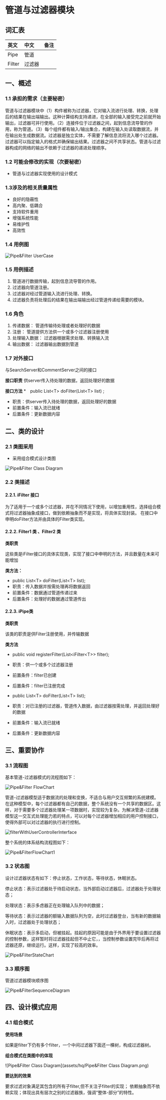 # 管道与过滤器模块

## 词汇表 ##

| 英文| 中文 | 备注  |
| :--- | :--- | :--- |
| Pipe |管道| |
| Filter  |过滤器  |


## 一、概述
### 1.1 承担的需求（主要秘密）
管道与过滤器模块中（1）构件被称为过滤器，它对输入流进行处理、转换，处理后的结果在输出端输出。这种计算结构支持递进，在全部的输入接受完之前就开始输出，过滤器可并行使用。（2）连接件位于过滤器之间，起到信息流导管的作用，称为管道。（3）每个组件都有输入/输出集合，构建在输入处读取数据流，并在输出处生成数据流。过滤器是独立实体，不需要了解信息流将流入哪个过滤器。过滤器可以指定输入的格式并确保输出结果。过滤器之间不共享状态。管道与过滤器构成的网络的输出不依赖于过滤器的递进处理顺序。

### 1.2 可能会修改的实现（次要秘密）
* 管道与过滤器实现使用的设计模式


### 1.3涉及的相关质量属性 ###

* 良好的隐蔽性
* 高内聚、低耦合
* 支持软件重用
* 增强系统性能
* 易维护性
* 高效性

### 1.4 用例图
![Pipe&Filter UserCase](assets/hq/Pipe&FilterUserCase.png)


### 1.5 用例描述
1. 管道进行数据传输，起到信息流导管的作用。
2. 过滤器向管道注册。
3. 过滤器对经过管道输入流进行处理、转换。
4. 过滤器负责将处理后的结果在输出端输出经过管道传递给需要的模块。



### 1.6 角色
1. 传递数据：
管道传输待处理或者处理好的数据
2. 注册：
管道提供方法供一个或多个过滤器注册使用
3. 处理输入数据：
过滤器根据需求处理、转换输入流
4. 输出数据：
过滤器输出数据到管道

### 1.7 对外接口

与SearchServer和CommentServer之间的接口

**接口职责**
供server传入待处理的数据，返回处理好的数据

**接口方法**
*　public List\<T\> doFilter(List\<T\> list) ;
 * 职责：供server传入待处理的数据，返回处理好的数据
 * 前置条件：输入流已就绪
 * 后置条件：更新数据内容
  
## 二、类的设计
### 2.1 类图采用
- 采用组合模式设计类图

![Pipe&Filter Class Diagram](assets/hq/Pipe&FilterClassDiagram.png)


### 2.2 类描述

#### 2.2.1. iFilter 接口
为了适用于一个或多个过滤器，并在不同情况下使用，以增加重用性，选择组合模式将过滤器抽象成接口，做到依赖抽象而不是实现，将具体实现封装。 在接口中申明doFilter方法并由具体的Filter类实现。

#### 2.2.2. Filter1 类 、Filter2 类
**类职责**

这些类是iFilter接口的具体实现类，实现了接口中申明的方法，并且数量在未来可能增加

**类方法：**

*  public  List\<T\> doFilter(List\<T\> list);
 *  职责：传入数据并按需处理再将数据返回 
 *  前置条件：数据通过管道传递过来
 *  后置条件：处理好的数据通过管道传出


#### 2.2.3. iPipe类

**类职责**

该类的职责是供Filter注册使用，并传输数据

**类方法**

* public void registerFilter(List\<iFilter\<T\>\> filter);
 * 职责：供一个或多个过滤器注册
 * 前置条件：filter已创建
 * 后置条件：filter已注册完成
  
  
* public List\<T\> doFilter(List\<T\> list);
 *  职责：对已注册的过滤器，管道传入数据，由过滤器按需处理，并返回处理好的数据
 *  前置条件：输入流已就绪
 *  后置条件：更新数据内容

## 三、重要协作
### 3.1 流程图
基本管道-过滤器模式的流程图如下：

![Pipe&Filter FlowChart](assets/hq/Pipe&FilterFlowChart.png)

管道-过滤器模型适于数据流的处理和变换，不适合与用户交互频繁的系统建模。在这种模型中，每个过滤器都有自己的数据，整个系统没有一个共享的数据区。这样，对于需要多个过滤器处理某一项数据时，实现较为复杂。为解决管道-过滤器模型这一交互式处理能力若的特点，可以对每个过滤器增加相应的用户控制接口，使得外部可以对过滤器的执行进行控制。

![filterWithUserControllerInterface](assets/hq/filterWithUserControllerInterface.png)


整个系统的体系结构流程图如下：

![Pipe&FilterFlowChart1](assets/hq/Pipe&FilterFlowChart1.png)

### 3.2 状态图
设计过滤器状态有如下：停止状态，工作状态，等待状态，休眠状态。

停止状态：表示过滤器处于待启动状态，当外部启动过滤器后，过滤器处于处理状态；

处理状态：表示多虑器正在处理输入队列中的数据；

等待状态：表示过滤器的额输入数据队列为空，此时过滤器登台，当有新的数据输入时，过滤器处于处理状态；

休眠状态：表示多启动，但被挂起。挂起的原因可能是由于外界用于要设置过滤器的控制参数，这样暂时将过滤器挂起但不中止它，，当控制参数设置完毕后再将过滤器还原，继续运行。这样，实现了较高的效率。

![Pipe&FilterStateChart](assets/hq/Pipe&FilterStateChart.png)

### 3.3 顺序图
管道过滤器模块顺序图

![Pipe&FilterSequenceDiagram](assets/hq/Pipe&FilterSequenceDiagram.png)


## 四、设计模式应用
### 4.1 组合模式

**使用场景**

如果是filter下仍有多个filter，一个中间过滤器下面还一棵树，构成过滤器树。

**组合模式在类图中的体现**

![Pipe&Filter Class Diagram](assets/hq/Pipe&Filter Class Diagram.png)

**要达到的效果**

要求过滤对象满足其包含的所有子filter,但不关注子filter的实现；
依赖抽象而不依赖实现；体现出具有层次之别的过滤器族，强调“整体-部分”的特性。


